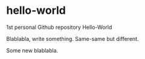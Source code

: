 # hello-world
1st personal Github repository Hello-World

Blablabla, write something.  Same-same but different.


Some new blablabla.
